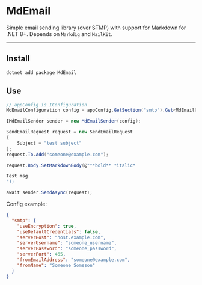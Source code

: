 # MdEmail

Simple email sending library (over STMP) with support for Markdown for .NET 8+. Depends on `Markdig` and `MailKit`.

---

## Install

```
dotnet add package MdEmail
```

## Use

```csharp
// appConfig is IConfiguration
MdEmailConfiguration config = appConfig.GetSection("smtp").Get<MdEmailConfiguration>();

IMdEmailSender sender = new MdEmailSender(config);

SendEmailRequest request = new SendEmailRequest
{
    Subject = "test subject"
};
request.To.Add("someone@example.com");

request.Body.SetMarkdownBody(@"**bold** *italic*

Test msg
");

await sender.SendAsync(request);
```

Config example:
```json
{
  "smtp": {
    "useEncryption": true,
    "useDefaultCredentials": false,
    "serverHost": "host.example.com",
    "serverUsername": "someone_username",
    "serverPassword": "someone_password",
    "serverPort": 465,
    "fromEmailAddress": "someone@example.com",
    "fromName": "Someone Someson"
  }
}
```
